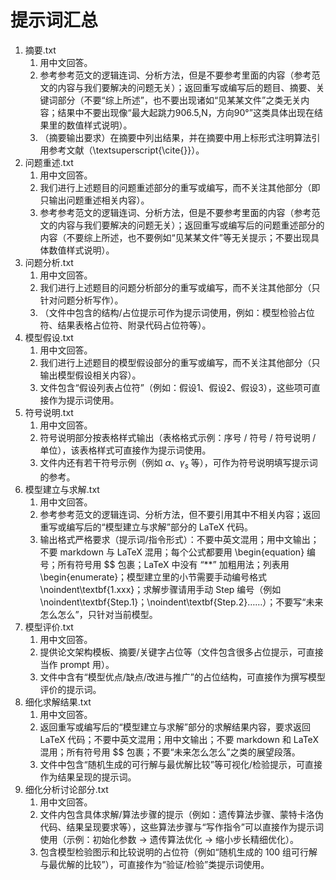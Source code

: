 # 提示词汇总

1. 摘要.txt
	1. 用中文回答。 
	2. 参考参考范文的逻辑连词、分析方法，但是不要参考里面的内容（参考范文的内容与我们要解决的问题无关）；返回重写或编写后的题目、摘要、关键词部分（不要“综上所述”，也不要出现诸如“见某某文件”之类无关内容；结果中不要出现像“最大起跳力906.5,N，方向90°”这类具体出现在结果里的数值样式说明）。 
	3. （摘要输出要求）在摘要中列出结果，并在摘要中用上标形式注明算法引用参考文献（\textsuperscript{\cite{}}）。 
2. 问题重述.txt
	1. 用中文回答。 
	2. 我们进行上述题目的问题重述部分的重写或编写，而不关注其他部分（即只输出问题重述相关内容）。 
	3. 参考参考范文的逻辑连词、分析方法，但是不要参考里面的内容（参考范文的内容与我们要解决的问题无关）；返回重写或编写后的问题重述部分的内容（不要综上所述，也不要例如“见某某文件”等无关提示；不要出现具体数值样式说明）。 
3. 问题分析.txt
	1. 用中文回答。 
	2. 我们进行上述题目的问题分析部分的重写或编写，而不关注其他部分（只针对问题分析写作）。 
	3. （文件中包含的结构/占位提示可作为提示词使用，例如：模型检验占位符、结果表格占位符、附录代码占位符等）。 
4. 模型假设.txt
	1. 用中文回答。 
	2. 我们进行上述题目的模型假设部分的重写或编写，而不关注其他部分（只输出模型假设相关内容）。 
	3. 文件包含“假设列表占位符”（例如：假设1、假设2、假设3），这些项可直接作为提示词使用。 
5. 符号说明.txt
	1. 用中文回答。 
	2. 符号说明部分按表格样式输出（表格格式示例：序号 / 符号 / 符号说明 / 单位），该表格样式可直接作为提示词使用。 
	3. 文件内还有若干符号示例（例如 $\alpha$、$\gamma_s$ 等），可作为符号说明填写提示词的参考。 
6. 模型建立与求解.txt
	1. 用中文回答。 
	2. 参考参考范文的逻辑连词、分析方法，但不要引用其中不相关内容；返回重写或编写后的“模型建立与求解”部分的 LaTeX 代码。 
	3. 输出格式严格要求（提示词/指令形式）：不要中英文混用；用中文输出；不要 markdown 与 LaTeX 混用；每个公式都要用 \begin{equation} 编号；所有符号用 $$ 包裹；LaTeX 中没有 “**” 加粗用法；列表用 \begin{enumerate}；模型建立里的小节需要手动编号格式 \noindent\textbf{1.xxx}；求解步骤请用手动 Step 编号（例如 \noindent\textbf{Step.1}；\noindent\textbf{Step.2}……）；不要写“未来怎么怎么”，只针对当前模型。 
7. 模型评价.txt
	1. 用中文回答。 
	2. 提供论文架构模板、摘要/关键字占位等（文件包含很多占位提示，可直接当作 prompt 用）。 
	3. 文件中含有“模型优点/缺点/改进与推广”的占位结构，可直接作为撰写模型评价的提示词。 
8. 细化求解结果.txt
	1. 用中文回答。 
	2. 返回重写或编写后的“模型建立与求解”部分的求解结果内容，要求返回 LaTeX 代码；不要中英文混用；用中文输出；不要 markdown 和 LaTeX 混用；所有符号用 $$ 包裹；不要“未来怎么怎么”之类的展望段落。 
	3. 文件中包含“随机生成的可行解与最优解比较”等可视化/检验提示，可直接作为结果呈现的提示词。 
9. 细化分析讨论部分.txt
	1. 用中文回答。 
	2. 文件内包含具体求解/算法步骤的提示（例如：遗传算法步骤、蒙特卡洛伪代码、结果呈现要求等），这些算法步骤与“写作指令”可以直接作为提示词使用（示例：初始化参数 → 遗传算法优化 → 缩小步长精细优化）。 
	3. 包含模型检验图示和比较说明的占位符（例如“随机生成的 100 组可行解与最优解的比较”），可直接作为“验证/检验”类提示词使用。 